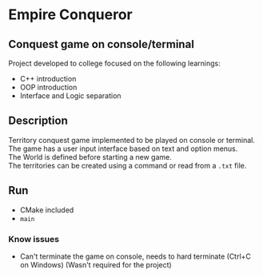 # Empire Conqueror

## Conquest game on console/terminal
Project developed to college focused on the following learnings:
- C++ introduction
- OOP introduction
- Interface and Logic separation

## Description
Territory conquest game implemented to be played on console or terminal.<br>
The game has a user input interface based on text and option menus.<br>
The World is defined before starting a new game.<br>
The territories can be created using a command or read from a `.txt` file.

## Run
- CMake included
- `main`

### Know issues
- Can't terminate the game on console, needs to hard terminate (Ctrl+C on Windows) (Wasn't required for the project)
